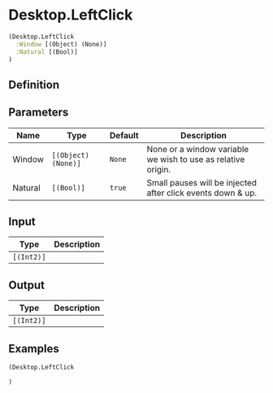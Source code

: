 # Desktop.LeftClick

```clojure
(Desktop.LeftClick
  :Window [(Object) (None)]
  :Natural [(Bool)]
)
```

## Definition


## Parameters
| Name | Type | Default | Description |
|------|------|---------|-------------|
| Window | `[(Object) (None)]` | `None` | None or a window variable we wish to use as relative origin. |
| Natural | `[(Bool)]` | `true` | Small pauses will be injected after click events down & up. |


## Input
| Type | Description |
|------|-------------|
| `[(Int2)]` |  |


## Output
| Type | Description |
|------|-------------|
| `[(Int2)]` |  |


## Examples

```clojure
(Desktop.LeftClick

)
```
